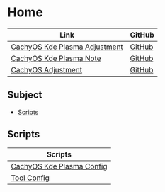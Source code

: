 

# Home

| Link | GitHub |
| ---- | ------ |
| [CachyOS Kde Plasma Adjustment](https://samwhelp.github.io/cachyos-kde-plasma-adjustment/) | [GitHub](https://github.com/samwhelp/cachyos-kde-plasma-adjustment) |
| [CachyOS Kde Plasma Note](https://samwhelp.github.io/note-about-cachyos-kde-plasma/) | [GitHub](https://github.com/samwhelp/note-about-cachyos-kde-plasma) |
| [CachyOS Adjustment](https://samwhelp.github.io/cachyos-adjustment/) | [GitHub](https://github.com/samwhelp/cachyos-adjustment) |




## Subject

* [Scripts](#scripts)




## Scripts

| Scripts |
| ---- |
| [CachyOS Kde Plasma Config](https://github.com/samwhelp/cachyos-kde-plasma-adjustment/tree/main/prototype/main/kde-config/locale/en_us/Breeze-Dark) |
| [Tool Config](https://github.com/samwhelp/cachyos-adjustment/tree/main/prototype/main/tool-config/part) |
